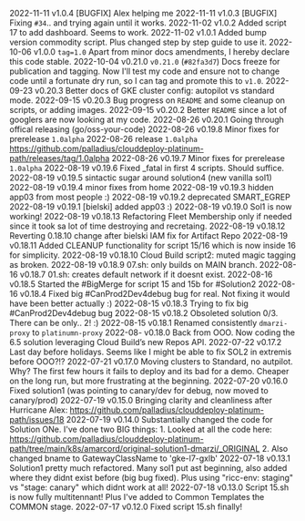 2022-11-11 v1.0.4   [BUGFIX] Alex helping me
2022-11-11 v1.0.3   [BUGFIX] Fixing `#34`.. and trying again until it works.
2022-11-02 v1.0.2   Added script 17 to add dashboard. Seems to work.
2022-11-02 v1.0.1   Added bump version commodity script. Plus changed step by step guide to use it.
2022-10-06 v1.0.0   `tag=1.0` Apart from minor docs amendments, I hereby declare this code stable.
2022-10-04 v0.21.0  `v0.21.0` (`#82fa3d7`) Docs freeze for publication and tagging. Now I'll test my code and ensure not to change
                    code until a fortunate dry run, so I can tag and promote this to `v1.0`.
2022-09-23 v0.20.3  Better docs of GKE cluster config: autopilot vs standard mode.
2022-09-15 v0.20.3  Bug progress on `README` and some cleanup on scripts, or adding images.
2022-09-15 v0.20.2  Better `README` since a lot of googlers are now looking at my code.
2022-08-26 v0.20.1  Going through offical releasing (go/oss-your-code)
2022-08-26 v0.19.8  Minor fixes for prerelease `1.0alpha`
2022-08-26 release `1.0alpha`  https://github.com/palladius/clouddeploy-platinum-path/releases/tag/1.0alpha
2022-08-26 v0.19.7  Minor fixes for prerelease `1.0alpha`
2022-08-19 v0.19.6  Fixed _fatal in first 4 scripts. Should suffice.
2022-08-19 v0.19.5  sintactic sugar around solution4 (new vanilla sol1)
2022-08-19 v0.19.4  minor fixes from home
2022-08-19 v0.19.3  hidden app03 from most people :)
2022-08-19 v0.19.2  deprecated SMART_EGREP
2022-08-19 v0.19.1  [bielski] added app03 :)
2022-08-19 v0.19.0  Sol1 is now working!
2022-08-19 v0.18.13 Refactoring Fleet Membership only if needed since it took sa lot of time destroying and recretaing.
2022-08-19 v0.18.12 Reverting 0.18.10 change after bielski IAM fix for Artifact Repo
2022-08-19 v0.18.11 Added CLEANUP functionality for script 15/16 which is now inside 16 for simplicity.
2022-08-19 v0.18.10 Cloud Build script2: muted magic tagging as broken.
2022-08-19 v0.18.9  07.sh: only builds on MAIN branch.
2022-08-16 v0.18.7  01.sh: creates default network if it doesnt exist.
2022-08-16 v0.18.5  Started the #BigMerge for script 15 and 15b for #Solution2
2022-08-16 v0.18.4  Fixed big #CanProd2Dev4debug bug for real. Not fixing it would have been better actually :)
2022-08-15 v0.18.3  Trying to fix big #CanProd2Dev4debug bug
2022-08-15 v0.18.2  Obsoleted solution 0/3. There can be only.. 2! :)
2022-08-15 v0.18.1  Renamed consistently `dmarzi-proxy` to `platinumn-proxy`
2022-08-   v0.18.0  Back from OOO. Now coding the 6.5 solution leveraging Cloud Build’s new Repos API.
2022-07-22 v0.17.2  Last day before holidays. Seems like I might be able to fix SOL2 in extremis before OOO?!?
2022-07-21 v0.17.0  Moving clusters to Standard, no autpilot. Why? The first few hours it fails to deploy and its bad for
                    a demo. Cheaper on the long run, but more frustrating at the beginning.
2022-07-20 v0.16.0  Fixed solution1 (was pointing to canary/dev for debug, now moved to canary/prod)
2022-07-19 v0.15.0  Bringing clarity and cleanliness after Hurricane Alex: https://github.com/palladius/clouddeploy-platinum-path/issues/18
2022-07-19 v0.14.0  Substantially changed the code for Solution ONe. I've done two BIG things:
                    1. Looked at all the code here: https://github.com/palladius/clouddeploy-platinum-path/tree/main/k8s/amarcord/original-solution1-dmarzi/_ORIGINAL
                    2. Also changed bname to GatewayClassName to 'gke-l7-gxlb'
2022-07-18 v0.13.1  Solution1 pretty much refactored. Many sol1 put ast beginning, also added where they didnt exist before (big bug fixed).
                    Plus using "ricc-env: staging" vs "stage: canary" which didnt work at all!
2022-07-18 v0.13.0  Script 15.sh is now fully multitennant! Plus I've added to Common Templates the COMMON stage.
2022-07-17 v0.12.0  Fixed script 15.sh finally!
